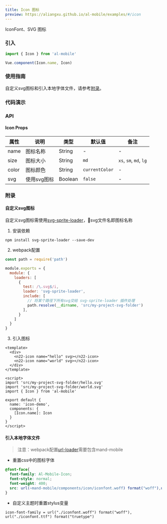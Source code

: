 ```yaml
---
title: Icon 图标
preview: https://aliangxu.github.io/al-mobile/examples/#/icon
---
```


IconFont、SVG 图标

### 引入

```javascript
import { Icon } from 'al-mobile'

Vue.component(Icon.name, Icon)
```

### 使用指南

自定义svg图标和引入本地字体文件，请参考<a href="javascript:jumpAnchor('附录')">附录</a>。

### 代码演示
<!-- DEMO -->

### API

#### Icon Props
|属性 | 说明 | 类型 | 默认值| 备注|
|----|-----|------|------|------|
|name|图标名称|String|-|-|
|size|图标大小|String|`md`|`xs`, `sm`, `md`, `lg`|
|color|图标颜色|String|`currentColor`|-|
|svg|使用svg图标|Boolean|`false`|-|

### 附录

#### 自定义svg图标

自定义svg图标需使用<a href="https://github.com/kisenka/svg-sprite-loader" target="_blank">svg-sprite-loader</a>，svg文件名即图标名称

1. 安装依赖

```shell
npm install svg-sprite-loader --save-dev
```

2. webpack配置

```javascript
const path = require('path')

module.exports = {
  module: {
    loaders: [
      {
        test: /\.svg$/i,
        loader: 'svg-sprite-loader',
        include: [
          // 将某个路径下所有svg交给 svg-sprite-loader 插件处理
          path.resolve(__dirname, 'src/my-project-svg-folder')
        ],
      }
    ]
  }
}
```
3. 引入图标

```vue
<template>
  <div>
    <n22-icon name="hello" svg></n22-icon>
    <n22-icon name="world" svg></n22-icon>
  </div>
</template>

<script>
import 'src/my-project-svg-folder/hello.svg'
import 'src/my-project-svg-folder/world.svg'
import { Icon } from 'al-mobile'

export default {
  name: 'icon-demo',
  components: {
    [Icon.name]: Icon
  }
}
</script>
```

#### 引入本地字体文件

> 注意：webpack配置[url-loader](https://github.com/webpack-contrib/url-loader)需要包含mand-mobile 

* 重置css中的图标字体  

```css
@font-face{
  font-family: Al-Mobile-Icon;
  font-style: normal;
  font-weight: 400;
  src: url(~mand-mobile/components/icon/iconfont.woff) format("woff"),url(~mand-mobile/components/icon/iconfont.woff) format("truetype")
}
``` 

* 自定义主题时重置stylus变量

```
icon-font-family = url("./iconfont.woff") format("woff"), url("./iconfont.ttf") format("truetype")
```